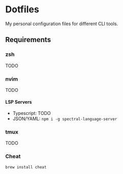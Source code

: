 # Dotfiles

My personal configuration files for different CLI tools.

## Requirements

### zsh

TODO

### nvim

TODO

#### LSP Servers

- Typescript: TODO
- JSON/YAML: `npm i -g spectral-language-server`

### tmux

TODO

### Cheat

`brew install cheat`
